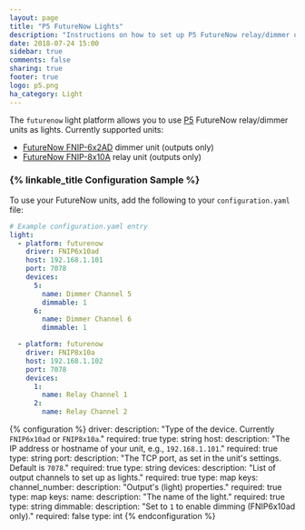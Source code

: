 ```yaml
---
layout: page
title: "P5 FutureNow Lights"
description: "Instructions on how to set up P5 FutureNow relay/dimmer units as lights within Home Assistant."
date: 2018-07-24 15:00
sidebar: true
comments: false
sharing: true
footer: true
logo: p5.png
ha_category: Light
---
```


The `futurenow` light platform allows you to use [P5](http://www.p5.hu) FutureNow relay/dimmer units as lights. Currently supported units: 
* [FutureNow FNIP-6x2AD](http://www.p5.hu/index.php/products/ethernet-modules/265-fnip-6x2ad) dimmer unit (outputs only)
* [FutureNow FNIP-8x10A](http://www.p5.hu/index.php/products/ethernet-modules/263-fnip-8x10a) relay unit (outputs only)

### {% linkable_title Configuration Sample %}

To use your FutureNow units, add the following to your `configuration.yaml` file:

```yaml
# Example configuration.yaml entry
light:
  - platform: futurenow
    driver: FNIP6x10ad
    host: 192.168.1.101
    port: 7078
    devices:
      5:
        name: Dimmer Channel 5
        dimmable: 1
      6:
        name: Dimmer Channel 6
        dimmable: 1

  - platform: futurenow
    driver: FNIP8x10a
    host: 192.168.1.102
    port: 7078
    devices:
      1:
        name: Relay Channel 1
      2:
        name: Relay Channel 2
```

{% configuration %}
driver:
  description: "Type of the device. Currently `FNIP6x10ad` or `FNIP8x10a`."
  required: true
  type: string
host:
  description: "The IP address or hostname of your unit, e.g., `192.168.1.101`."
  required: true
  type: string
port:
  description: "The TCP port, as set in the unit's settings. Default is `7078`."
  required: true
  type: string
devices:
  description: "List of output channels to set up as lights."
  required: true
  type: map
  keys:
    channel_number:
      description: "Output's (light) properties."
      required: true
      type: map
      keys:
        name:
          description: "The name of the light."
          required: true
          type: string
        dimmable:
          description: "Set to `1` to enable dimming (FNIP6x10ad only)."
          required: false
          type: int
{% endconfiguration %}